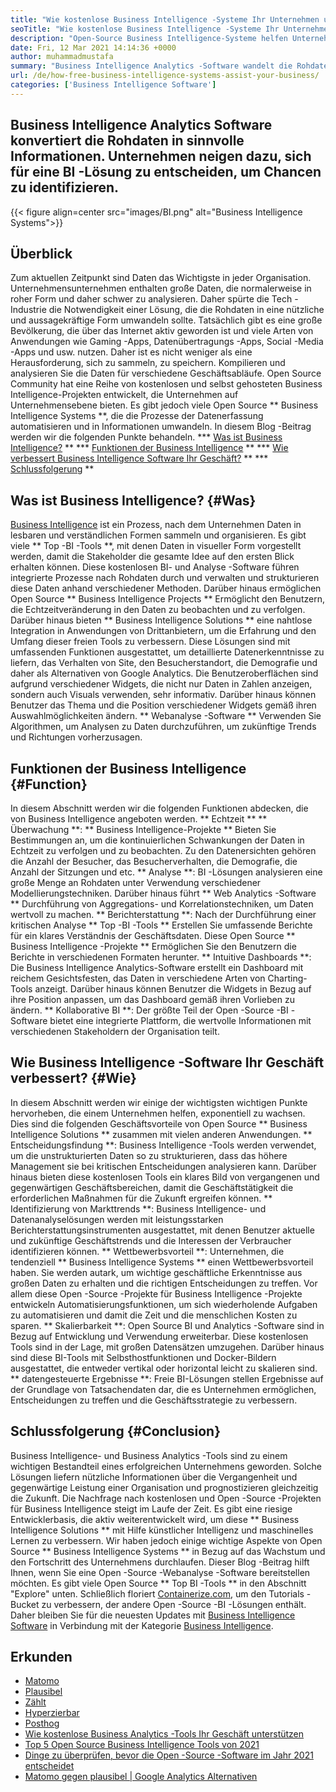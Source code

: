 ```yaml
---
title: "Wie kostenlose Business Intelligence -Systeme Ihr Unternehmen unterstützen" 
seoTitle: "Wie kostenlose Business Intelligence -Systeme Ihr Unternehmen unterstützen" 
description: "Open-Source Business Intelligence-Systeme helfen Unternehmen, Daten kritisch zu analysieren und eine effektive Strategie zu formulieren, die auf nützlichen geschäftlichen Erkenntnissen basiert." 
date: Fri, 12 Mar 2021 14:14:36 +0000
author: muhammadmustafa
summary: "Business Intelligence Analytics -Software wandelt die Rohdaten in sinnvolle Informationen um. Unternehmen neigen dazu, sich für eine BI -Lösung zu entscheiden, um Chancen zu identifizieren." 
url: /de/how-free-business-intelligence-systems-assist-your-business/
categories: ['Business Intelligence Software']
---
```


## Business Intelligence Analytics Software konvertiert die Rohdaten in sinnvolle Informationen. Unternehmen neigen dazu, sich für eine BI -Lösung zu entscheiden, um Chancen zu identifizieren.

{{< figure align=center src="images/BI.png" alt="Business Intelligence Systems">}}


## Überblick
Zum aktuellen Zeitpunkt sind Daten das Wichtigste in jeder Organisation. Unternehmensunternehmen enthalten große Daten, die normalerweise in roher Form und daher schwer zu analysieren. Daher spürte die Tech -Industrie die Notwendigkeit einer Lösung, die die Rohdaten in eine nützliche und aussagekräftige Form umwandeln sollte. Tatsächlich gibt es eine große Bevölkerung, die über das Internet aktiv geworden ist und viele Arten von Anwendungen wie Gaming -Apps, Datenübertragungs -Apps, Social -Media -Apps und usw. nutzen. Daher ist es nicht weniger als eine Herausforderung, sich zu sammeln, zu speichern. Kompilieren und analysieren Sie die Daten für verschiedene Geschäftsabläufe.
Open Source Community hat eine Reihe von kostenlosen und selbst gehosteten Business Intelligence-Projekten entwickelt, die Unternehmen auf Unternehmensebene bieten. Es gibt jedoch viele Open Source ** Business Intelligence Systems **, die die Prozesse der Datenerfassung automatisieren und in Informationen umwandeln. In diesem Blog -Beitrag werden wir die folgenden Punkte behandeln.
  *** [Was ist Business Intelligence?][1] **
  *** [Funktionen der Business Intelligence][2] **
  *** [Wie verbessert Business Intelligence Software Ihr Geschäft?][3] **
  *** [Schlussfolgerung][4] **

## Was ist Business Intelligence? {#Was}
[][5][Business Intelligence][6] ist ein Prozess, nach dem Unternehmen Daten in lesbaren und verständlichen Formen sammeln und organisieren. Es gibt viele ** Top -BI -Tools **, mit denen Daten in visueller Form vorgestellt werden, damit die Stakeholder die gesamte Idee auf den ersten Blick erhalten können. Diese kostenlosen BI- und Analyse -Software führen integrierte Prozesse nach Rohdaten durch und verwalten und strukturieren diese Daten anhand verschiedener Methoden. Darüber hinaus ermöglichen Open Source ** Business Intelligence Projects ** Ermöglicht den Benutzern, die Echtzeitveränderung in den Daten zu beobachten und zu verfolgen. Darüber hinaus bieten ** Business Intelligence Solutions ** eine nahtlose Integration in Anwendungen von Drittanbietern, um die Erfahrung und den Umfang dieser freien Tools zu verbessern.
Diese Lösungen sind mit umfassenden Funktionen ausgestattet, um detaillierte Datenerkenntnisse zu liefern, das Verhalten von Site, den Besucherstandort, die Demografie und daher als Alternativen von Google Analytics. Die Benutzeroberflächen sind aufgrund verschiedener Widgets, die nicht nur Daten in Zahlen anzeigen, sondern auch Visuals verwenden, sehr informativ. Darüber hinaus können Benutzer das Thema und die Position verschiedener Widgets gemäß ihren Auswahlmöglichkeiten ändern. ** Webanalyse -Software ** Verwenden Sie Algorithmen, um Analysen zu Daten durchzuführen, um zukünftige Trends und Richtungen vorherzusagen.

## Funktionen der Business Intelligence {#Function}
In diesem Abschnitt werden wir die folgenden Funktionen abdecken, die von Business Intelligence angeboten werden.
** Echtzeit ** ** Überwachung **: ** Business Intelligence-Projekte ** Bieten Sie Bestimmungen an, um die kontinuierlichen Schwankungen der Daten in Echtzeit zu verfolgen und zu beobachten. Zu den Datenersichten gehören die Anzahl der Besucher, das Besucherverhalten, die Demografie, die Anzahl der Sitzungen und etc.
** Analyse **: BI -Lösungen analysieren eine große Menge an Rohdaten unter Verwendung verschiedener Modellierungstechniken. Darüber hinaus führt ** Web Analytics -Software ** Durchführung von Aggregations- und Korrelationstechniken, um Daten wertvoll zu machen.
** Berichterstattung **: Nach der Durchführung einer kritischen Analyse ** Top -BI -Tools ** Erstellen Sie umfassende Berichte für ein klares Verständnis der Geschäftsdaten. Diese Open Source ** Business Intelligence -Projekte ** Ermöglichen Sie den Benutzern die Berichte in verschiedenen Formaten herunter.
** Intuitive Dashboards **: Die Business Intelligence Analytics-Software erstellt ein Dashboard mit reichem Gesichtsfesten, das Daten in verschiedene Arten von Charting-Tools anzeigt. Darüber hinaus können Benutzer die Widgets in Bezug auf ihre Position anpassen, um das Dashboard gemäß ihren Vorlieben zu ändern.
** Kollaborative BI **: Der größte Teil der Open -Source -BI -Software bietet eine integrierte Plattform, die wertvolle Informationen mit verschiedenen Stakeholdern der Organisation teilt.

## Wie Business Intelligence -Software Ihr Geschäft verbessert? {#Wie}
In diesem Abschnitt werden wir einige der wichtigsten wichtigen Punkte hervorheben, die einem Unternehmen helfen, exponentiell zu wachsen. Dies sind die folgenden Geschäftsvorteile von Open Source ** Business Intelligence Solutions ** zusammen mit vielen anderen Anwendungen.
** Entscheidungsfindung **: Business Intelligence -Tools werden verwendet, um die unstrukturierten Daten so zu strukturieren, dass das höhere Management sie bei kritischen Entscheidungen analysieren kann. Darüber hinaus bieten diese kostenlosen Tools ein klares Bild von vergangenen und gegenwärtigen Geschäftsbereichen, damit die Geschäftstätigkeit die erforderlichen Maßnahmen für die Zukunft ergreifen können.
** Identifizierung von Markttrends **: Business Intelligence- und Datenanalyselösungen werden mit leistungsstarken Berichterstattungsinstrumenten ausgestattet, mit denen Benutzer aktuelle und zukünftige Geschäftstrends und die Interessen der Verbraucher identifizieren können.
** Wettbewerbsvorteil **: Unternehmen, die tendenziell ** Business Intelligence Systems ** einen Wettbewerbsvorteil haben. Sie werden autark, um wichtige geschäftliche Erkenntnisse aus großen Daten zu erhalten und die richtigen Entscheidungen zu treffen. Vor allem diese Open -Source -Projekte für Business Intelligence -Projekte entwickeln Automatisierungsfunktionen, um sich wiederholende Aufgaben zu automatisieren und damit die Zeit und die menschlichen Kosten zu sparen.
** Skalierbarkeit **: Open Source BI und Analytics -Software sind in Bezug auf Entwicklung und Verwendung erweiterbar. Diese kostenlosen Tools sind in der Lage, mit großen Datensätzen umzugehen. Darüber hinaus sind diese BI-Tools mit Selbsthostfunktionen und Docker-Bildern ausgestattet, die entweder vertikal oder horizontal leicht zu skalieren sind.
** datengesteuerte Ergebnisse **: Freie BI-Lösungen stellen Ergebnisse auf der Grundlage von Tatsachendaten dar, die es Unternehmen ermöglichen, Entscheidungen zu treffen und die Geschäftsstrategie zu verbessern.

## Schlussfolgerung {#Conclusion}
Business Intelligence- und Business Analytics -Tools sind zu einem wichtigen Bestandteil eines erfolgreichen Unternehmens geworden. Solche Lösungen liefern nützliche Informationen über die Vergangenheit und gegenwärtige Leistung einer Organisation und prognostizieren gleichzeitig die Zukunft. Die Nachfrage nach kostenlosen und Open -Source -Projekten für Business Intelligence steigt im Laufe der Zeit. Es gibt eine riesige Entwicklerbasis, die aktiv weiterentwickelt wird, um diese ** Business Intelligence Solutions ** mit Hilfe künstlicher Intelligenz und maschinelles Lernen zu verbessern. Wir haben jedoch einige wichtige Aspekte von Open Source ** Business Intelligence Systems ** in Bezug auf das Wachstum und den Fortschritt des Unternehmens durchlaufen. Dieser Blog -Beitrag hilft Ihnen, wenn Sie eine Open -Source -Webanalyse -Software bereitstellen möchten. Es gibt viele Open Source ** Top BI -Tools ** in den Abschnitt "Explore" unten.
Schließlich floriert [Containerize.com][7], um den Tutorials -Bucket zu verbessern, der andere Open -Source -BI -Lösungen enthält. Daher bleiben Sie für die neuesten Updates mit [Business Intelligence Software][6] in Verbindung mit der Kategorie [Business Intelligence][6].

## Erkunden
  * [Matomo][8]
  * [Plausibel][9]
  * [Zählt][10]
  * [Hyperzierbar][11]
  * [Posthog][12]
  * [Wie kostenlose Business Analytics -Tools Ihr Geschäft unterstützen][13]
  * [Top 5 Open Source Business Intelligence Tools von 2021][14]
  * [Dinge zu überprüfen, bevor die Open -Source -Software im Jahr 2021 entscheidet][15]
  * [Matomo gegen plausibel | Google Analytics Alternativen][16]

  
[1]: #what
[2]: #function
[3]: #how
[4]: #Conclusion
[5]: #
[6]: https://products.containerize.com/business-intelligence
[7]: https://www.containerize.com/
[8]: https://products.containerize.com/business-intelligence/matomo
[9]: https://products.containerize.com/business-intelligence/plausible
[10]: https://products.containerize.com/business-intelligence/countly
[11]: https://products.containerize.com/business-intelligence/hypercable
[12]: https://products.containerize.com/business-intelligence/posthog
[13]: https://blog.containerize.com/2021/03/12/how-free-business-analytics-tools-assist-your-business/
[14]: https://blog.containerize.com/business-intelligence-software/top-5-open-source-business-intelligence-solutions-of-2021/
[15]: https://blog.containerize.com/cmdb-software/things-to-review-before-opting-open-source-software-in-2021/
[16]: https://blog.containerize.com/business-intelligence-software/matomo-vs-plausible-google-analytics-alternatives/
